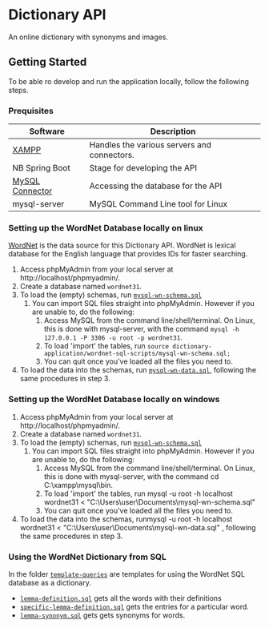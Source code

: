 # Dictionary API
An online dictionary with synonyms and images.

## Getting Started
To be able ro develop and run the application locally, follow the following steps.

### Prequisites
|Software|Description|
|---|---|
|[XAMPP](https://sourceforge.net/projects/xampp/files/)|Handles the various servers and connectors.|
|NB Spring Boot|Stage for developing the API|
|[MySQL Connector](https://dev.mysql.com/downloads/connector/j/)|Accessing the database for the API|
|mysql-server|MySQL Command Line tool for Linux

### Setting up the WordNet Database locally on linux
[WordNet](https://wordnet.princeton.edu/) is the data source for this Dictionary API. WordNet is lexical database for the English language that provides IDs for faster searching.

1. Access phpMyAdmin from your local server at http://localhost/phpmyadmin/.
2. Create a database named `wordnet31`.
3. To load the (empty) schemas, run [`mysql-wn-schema.sql`](./wordnet-sql-scripts/set-up/mysql-wn-schema.sql)
    1. You can import SQL files straight into phpMyAdmin. However if you are unable to, do the following:
        1. Access MySQL from the command line/shell/terminal. On Linux, this is done with mysql-server, with the command `mysql -h 127.0.0.1 -P 3306 -u root -p wordnet31`.
        2. To load 'import' the tables, run `source dictionary-application/wordnet-sql-scripts/mysql-wn-schema.sql;`
        3. You can quit once you've loaded all the files you need to.
4. To load the data into the schemas, run [`mysql-wn-data.sql`](./wordnet-sql-scripts/set-up/mysql-wn-data.sql), following the same procedures in step 3.
### Setting up the WordNet Database locally on windows
 1. Access phpMyAdmin from your local server at http://localhost/phpmyadmin/.
2. Create a database named `wordnet31`.
3. To load the (empty) schemas, run [`mysql-wn-schema.sql`](./wordnet-sql-scripts/set-up/mysql-wn-schema.sql)
    1. You can import SQL files straight into phpMyAdmin. However if you are unable to, do the following:
        1. Access MySQL from the command line/shell/terminal. On Linux, this is done with mysql-server, with the command cd C:\xampp\mysql\bin.
        2. To load 'import' the tables, run mysql -u root -h localhost wordnet31 < "C:\Users\user\Documents\mysql-wn-schema.sql"
        3. You can quit once you've loaded all the files you need to.
4. To load the data into the schemas, runmysql -u root -h localhost wordnet31 < "C:\Users\user\Documents\mysql-wn-data.sql"
, following the same procedures in step 3.
### Using the WordNet Dictionary from SQL
In the folder [`template-queries`](./wordnet-sql-scripts/template-queries) are templates for using the WordNet SQL database as a dictionary.

* [`lemma-definition.sql`](./wordnet-sql-scripts/template-queries/lemma-definition.sql) gets all the words with their definitions
* [`specific-lemma-definition.sql`](./wordnet-sql-scripts/template-queries/specific-lemma-definition.sql) gets the entries for a particular word.
* [`lemma-synonym.sql`](./wordnet-sql-scripts/template-queries/lemma-synonym.sql) gets gets synonyms for words.
